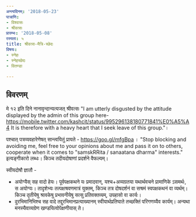 ```yaml
---
अन्त्यदिनम्: '2018-05-23'
पात्राणि:
- विश्वासः
- श्रीवत्सः
प्रारम्भः: '2018-05-08'
रस्यता: ५
title: श्रीवत्स-मैत्रि-च्छेदः
विषयः:
- स्नेहः
- स्नेहच्छेदः
- वितण्डा

---
```


## विवरणम्
मे १२ इति दिने नानावृन्दान्यत्यजत् श्रीवत्सः "I am utterly disgusted by the attitude displayed by the admin of this group here- https://mobile.twitter.com/kashcit/status/995296138180771841%E0%A5%A4  It is therefore with a heavy heart that I seek leave of this group."। 

पश्चात् पत्रव्यवहारेणेषत् सान्त्वयितुं प्रायते - https://goo.gl/mfgBpa । "Stop blocking and avoiding me, feel free to your opinions about me and pass it on to others, cooperate when it comes to "​samskRRita / sanaatana dharma" interests." इत्यङ्गीकारो लब्धः। किञ्च तदीयदोषाणां प्रदर्शने वैफल्यम्।

स्वीयदोषौ ज्ञातौ -
- अयोग्यैस् सह वादो हेयः। पूर्वपक्षकथने यः‌ प्रमादवान्, यश्च+अव्यग्रतया यथार्थवचने प्रामाणिके ऽसमर्थः, स अयोग्यः। तादृशेभ्यः तत्पक्षश्रवणमात्रं युक्तम्, किञ्च तत्र दोषदर्शनं वा सश्रमं स्वपक्षकथनं वा व्यर्थम्। किञ्च तृतीयेषु श्रावकेषु प्रभावनीयेषु सत्सु प्रतिवक्तव्यम्, उपहासो वा कार्यः।
- दुरभिमानिभिश्च सह वादे तद्दुरभिमानप्रत्याख्यानम् स्वीयार्थप्रतिघाते तच्छक्तिं परिगणय्यैव कार्यम्। अन्यथा मनस्यैवाव्यग्रेण खण्डयित्वोपेक्षणीयास् ते।

